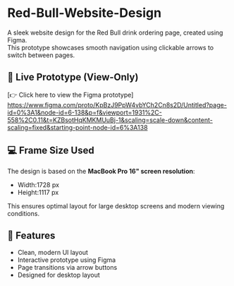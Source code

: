 # Red-Bull-Website-Design

A sleek website design for the Red Bull drink ordering page, created using Figma.  
This prototype showcases smooth navigation using clickable arrows to switch between pages.

## 🔗 Live Prototype (View-Only)
[👉 Click here to view the Figma prototype]      https://www.figma.com/proto/KpBzJ9PpW4vbYCh2Cn8s2D/Untitled?page-id=0%3A1&node-id=6-138&p=f&viewport=1931%2C-558%2C0.11&t=KZBsotHqKMKMUuBj-1&scaling=scale-down&content-scaling=fixed&starting-point-node-id=6%3A138

## 💻 Frame Size Used

The design is based on the **MacBook Pro 16" screen resolution**:

- Width:1728 px
- Height:1117 px

This ensures optimal layout for large desktop screens and modern viewing conditions.

## 📌 Features

- Clean, modern UI layout
- Interactive prototype using Figma
- Page transitions via arrow buttons
- Designed for desktop layout
